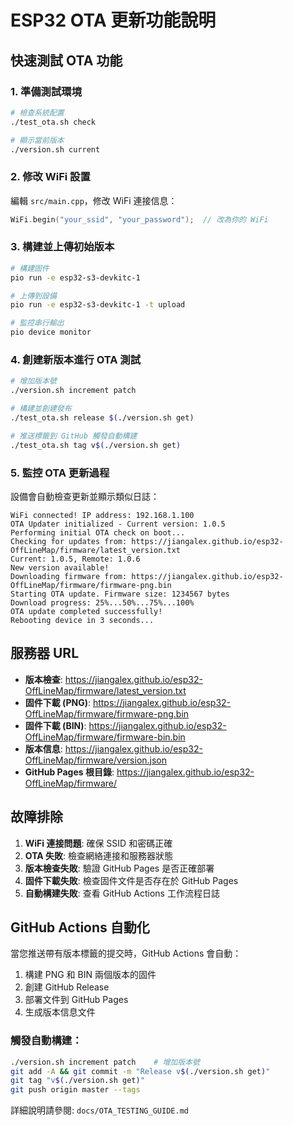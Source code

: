 # ESP32 OTA 更新功能說明

## 快速測試 OTA 功能

### 1. 準備測試環境

```bash
# 檢查系統配置
./test_ota.sh check

# 顯示當前版本
./version.sh current
```

### 2. 修改 WiFi 設置

編輯 `src/main.cpp`，修改 WiFi 連接信息：
```cpp
WiFi.begin("your_ssid", "your_password");  // 改為你的 WiFi
```

### 3. 構建並上傳初始版本

```bash
# 構建固件
pio run -e esp32-s3-devkitc-1

# 上傳到設備
pio run -e esp32-s3-devkitc-1 -t upload

# 監控串行輸出
pio device monitor
```

### 4. 創建新版本進行 OTA 測試

```bash
# 增加版本號
./version.sh increment patch

# 構建並創建發布
./test_ota.sh release $(./version.sh get)

# 推送標籤到 GitHub 觸發自動構建
./test_ota.sh tag v$(./version.sh get)
```

### 5. 監控 OTA 更新過程

設備會自動檢查更新並顯示類似日誌：
```
WiFi connected! IP address: 192.168.1.100
OTA Updater initialized - Current version: 1.0.5
Performing initial OTA check on boot...
Checking for updates from: https://jiangalex.github.io/esp32-OffLineMap/firmware/latest_version.txt
Current: 1.0.5, Remote: 1.0.6
New version available!
Downloading firmware from: https://jiangalex.github.io/esp32-OffLineMap/firmware/firmware-png.bin
Starting OTA update. Firmware size: 1234567 bytes
Download progress: 25%...50%...75%...100%
OTA update completed successfully!
Rebooting device in 3 seconds...
```

## 服務器 URL

- **版本檢查**: https://jiangalex.github.io/esp32-OffLineMap/firmware/latest_version.txt
- **固件下載 (PNG)**: https://jiangalex.github.io/esp32-OffLineMap/firmware/firmware-png.bin
- **固件下載 (BIN)**: https://jiangalex.github.io/esp32-OffLineMap/firmware/firmware-bin.bin
- **版本信息**: https://jiangalex.github.io/esp32-OffLineMap/firmware/version.json
- **GitHub Pages 根目錄**: https://jiangalex.github.io/esp32-OffLineMap/firmware/

## 故障排除

1. **WiFi 連接問題**: 確保 SSID 和密碼正確
2. **OTA 失敗**: 檢查網絡連接和服務器狀態
3. **版本檢查失敗**: 驗證 GitHub Pages 是否正確部署
4. **固件下載失敗**: 檢查固件文件是否存在於 GitHub Pages
5. **自動構建失敗**: 查看 GitHub Actions 工作流程日誌

## GitHub Actions 自動化

當您推送帶有版本標籤的提交時，GitHub Actions 會自動：
1. 構建 PNG 和 BIN 兩個版本的固件
2. 創建 GitHub Release
3. 部署文件到 GitHub Pages
4. 生成版本信息文件

### 觸發自動構建：
```bash
./version.sh increment patch    # 增加版本號
git add -A && git commit -m "Release v$(./version.sh get)"
git tag "v$(./version.sh get)"
git push origin master --tags
```

詳細說明請參閱: `docs/OTA_TESTING_GUIDE.md`